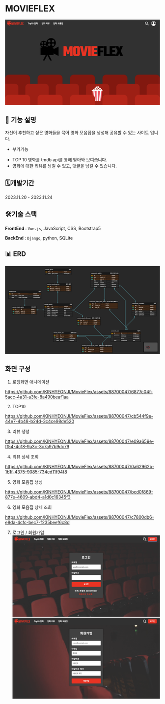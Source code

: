 # MOVIEFLEX
![Alt text](main.png)

## 📝 기능 설명
자신이 추천하고 싶은 영화들을 묶어 영화 모음집을 생성해 공유할 수 있는 사이트 입니다.
 + 부가기능
- TOP 10 영화를 tmdb api를 통해 받아와 보여줍니다.
- 영화에 대한 리뷰를 남길 수 있고, 댓글을 남길 수 있습니다.

## 🗓️개발기간
2023.11.20 - 2023.11.24

## 🛠️기술 스택
**FrontEnd** : `Vue.js`, JavaScript, CSS, Bootstrap5

**BackEnd** : `Django`, python, SQLite

## 📊 ERD
![Alt text](erd.png)

## 화면 구성

1. 로딩화면 애니메이션

https://github.com/KINHYEONJI/MovieFlex/assets/88700047/6877c04f-5acc-4a31-a3fe-8a490beaf1aa

2. TOP10

https://github.com/KINHYEONJI/MovieFlex/assets/88700047/cb544f9e-44e7-4b48-b24d-3c4ce98de520

3. 리뷰 생성

https://github.com/KINHYEONJI/MovieFlex/assets/88700047/e09a659e-ff54-4c18-9a3c-3c7a97b9dc79

4. 리뷰 상세 조회

https://github.com/KINHYEONJI/MovieFlex/assets/88700047/0a62962b-1b1f-4375-9085-734ed11f94f8

5. 영화 모음집 생성

https://github.com/KINHYEONJI/MovieFlex/assets/88700047/bcd0f869-877e-4609-abd4-a1d0c16345f3

6. 영화 모음집 상세 조회

https://github.com/KINHYEONJI/MovieFlex/assets/88700047/c7800db6-e8da-4cfc-bec7-f235beef6c8d

7. 로그인 / 회원가입
  ![Alt text](login.png)
  ![Alt text](signUp.png)
